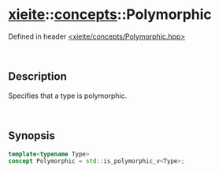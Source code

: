 # [xieite](../xieite.md)\:\:[concepts](../concepts.md)\:\:Polymorphic
Defined in header [<xieite/concepts/Polymorphic.hpp>](../../include/xieite/concepts/Polymorphic.hpp)

&nbsp;

## Description
Specifies that a type is polymorphic.

&nbsp;

## Synopsis
```cpp
template<typename Type>
concept Polymorphic = std::is_polymorphic_v<Type>;
```
